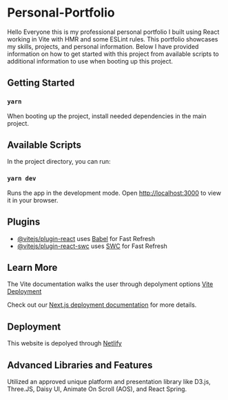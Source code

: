 # Personal-Portfolio

Hello Everyone this is my professional personal portfolio I built using React working in Vite with HMR and some ESLint rules. This portfolio showcases my skills, projects, and personal information. Below I have provided information on how to get started with this project from available scripts to additional information to use when booting up this project.

## Getting Started

### `yarn`

When booting up the project, install needed dependencies in the main project.

## Available Scripts

In the project directory, you can run:

### `yarn dev`

Runs the app in the development mode.
Open [http://localhost:3000](http://localhost:3000) to view it in your browser.

## Plugins

- [@vitejs/plugin-react](https://github.com/vitejs/vite-plugin-react/blob/main/packages/plugin-react/README.md) uses [Babel](https://babeljs.io/) for Fast Refresh
- [@vitejs/plugin-react-swc](https://github.com/vitejs/vite-plugin-react-swc) uses [SWC](https://swc.rs/) for Fast Refresh


## Learn More

The Vite documentation walks the user through depolyment options [Vite Deployment](https://vitejs.dev/guide/static-deploy)

Check out our [Next.js deployment documentation](https://nextjs.org/docs/deployment) for more details.

## Deployment

This website is depolyed through [Netlify](https://www.netlify.com/) 

## Advanced Libraries and Features

Utilized an approved unique platform and presentation library like D3.js, Three.JS, Daisy UI, Animate On Scroll (AOS), and React Spring.
